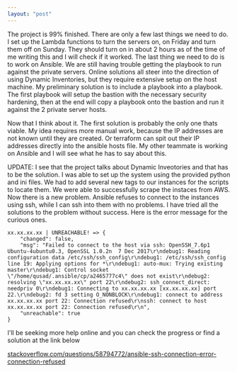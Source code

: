 ```yaml
---
layout: "post"
---
```

The project is 99% finished. There are only a few last things we need to do. I set up the Lambda functions to turn the servers on, on Friday and turn them off on Sunday. They should turn on in about 2 hours as of the time of me writing this and I will check if it worked. The last thing we need to do is to work on Ansible. We are still having trouble getting the playbook to run against the private servers. Online solutions all steer into the direction of using Dynamic Inventories, but they require extensive setup on the host machine. My preliminary solution is to include a playbook into a playbook. The first playbook will setup the bastion with the necessary security hardening, then at the end will copy a playbook onto the bastion and run it against the 2 private server hosts. 

Now that I think about it. The first solution is probably the only one thats viable. My idea requires more manual work, because the IP addresses are not known until they are created. Or terraform can spit out their IP addresses directly into the ansible hosts file. My other teammate is working on Ansible and I will see what he has to say about this.  

UPDATE: I see that the project talks about Dynamic Inveotories and that has to be the solution. I was able to set up the system using the provided python and ini files. We had to add several new tags to our instances for the scripts to locate them. We were able to successfully scrape the instaces from AWS. Now there is a new problem. Ansible refuses to connect to the instances using ssh, while I can ssh into them with no problems. I have tried all the solutions to the problem without success. Here is the error message for the curious ones.

```
xx.xx.xx.xx | UNREACHABLE! => {
    "changed": false,
    "msg": "Failed to connect to the host via ssh: OpenSSH_7.6p1 Ubuntu-4ubuntu0.3, OpenSSL 1.0.2n  7 Dec 2017\r\ndebug1: Reading configuration data /etc/ssh/ssh_config\r\ndebug1: /etc/ssh/ssh_config line 19: Applying options for *\r\ndebug1: auto-mux: Trying existing master\r\ndebug1: Control socket \"/home/qusad/.ansible/cp/a2465777c4\" does not exist\r\ndebug2: resolving \"xx.xx.xx.xx\" port 22\r\ndebug2: ssh_connect_direct: needpriv 0\r\ndebug1: Connecting to xx.xx.xx.xx [xx.xx.xx.xx] port 22.\r\ndebug2: fd 3 setting O_NONBLOCK\r\ndebug1: connect to address xx.xx.xx.xx port 22: Connection refused\r\nssh: connect to host xx.xx.xx.xx port 22: Connection refused\r\n",
    "unreachable": true
}
```

I'll be seeking more help online and you can check the progress or find a solution at the link below

<a href="https://stackoverflow.com/questions/58794772/ansible-ssh-connection-error-connection-refused">stackoverflow.com/questions/58794772/ansible-ssh-connection-error-connection-refused</a>
